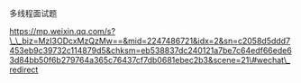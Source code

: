 多线程面试题

https://mp.weixin.qq.com/s?\_\_biz=MzI3ODcxMzQzMw==&mid=2247486721&idx=2&sn=c2058d5ddd7453eb9c39732c114879d5&chksm=eb538837dc240121a7be7c64edf66ede63d84bb50f6b279764a365c76437cf7db0681ebec2b3&scene=21\#wechat\_redirect

